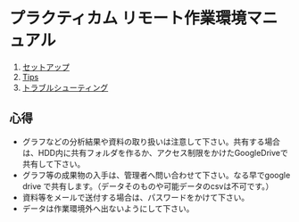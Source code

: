 # プラクティカム リモート作業環境マニュアル

1. [セットアップ](https://github.com/kuriatsu/rwdc-remotework-manual/blob/main/setup.md)
2. [Tips](https://github.com/kuriatsu/rwdc-remotework-manual/blob/main/tips.md)
3. [トラブルシューティング](https://github.com/kuriatsu/rwdc-remotework-manual/blob/main/trouble_shooting.md)

## 心得

* グラフなどの分析結果や資料の取り扱いは注意して下さい。共有する場合は、HDD内に共有フォルダを作るか、アクセス制限をかけたGoogleDriveで共有して下さい。
* グラフ等の成果物の入手は、管理者へ問い合わせて下さい。なる早でgoogle drive で共有します。（データそのものや可能データのcsvは不可です。）
* 資料等をメールで送付する場合は、パスワードをかけて下さい。
* データは作業環境外へ出ないようにして下さい。
